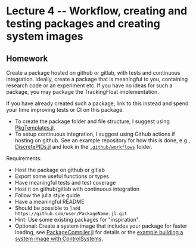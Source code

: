 # Lecture 4 -- Workflow, creating and testing packages and creating system images



## Homework
Create a package hosted on github or gitlab, with tests and continuous integration. Ideally, create a package that is meaningful to you, containing research code or an experiment etc. If you have no ideas for such a package, you may package the TrackingFloat implementation.

If you have already created such a package, link to this instead and spend your time improving tests or CI on this package.

- To create the package folder and file structure, I suggest using [PkgTemplates.jl](https://github.com/invenia/PkgTemplates.jl).
- To setup continuous integration, I suggest using Github actions if hosting on github. See an example repository for how this is done, e.g., [DiscretePIDs.jl](https://github.com/JuliaControl/DiscretePIDs.jl) and look in the [`.github/workflows`](https://github.com/JuliaControl/DiscretePIDs.jl/tree/main/.github/workflows) folder.


Requirements:
- Host the package on github or gitlab
- Export some useful functions or types
- Have meaningful tests and test coverage
- Host it on github/gitlab with continuous integration
- Follow the julia style guide
- Have a meaningful README
- Should be possible to `]add https://github.com/user/PackageName.jl.git`
- Hint: Use some existing packages for "inspiration".
- Optional: Create a system image that includes your package for faster loading, see [PackageCompiler.jl](https://github.com/JuliaLang/PackageCompiler.jl) for details or the [example building a system image with ControlSystems](https://juliacontrol.github.io/ControlSystems.jl/latest/man/differences/#Precompilation-for-faster-load-times).